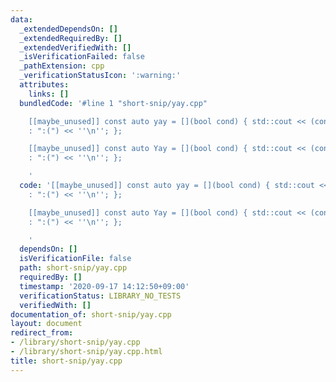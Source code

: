 ```yaml
---
data:
  _extendedDependsOn: []
  _extendedRequiredBy: []
  _extendedVerifiedWith: []
  _isVerificationFailed: false
  _pathExtension: cpp
  _verificationStatusIcon: ':warning:'
  attributes:
    links: []
  bundledCode: '#line 1 "short-snip/yay.cpp"

    [[maybe_unused]] const auto yay = [](bool cond) { std::cout << (cond ? "yay!"
    : ":(") << ''\n''; };

    [[maybe_unused]] const auto Yay = [](bool cond) { std::cout << (cond ? "Yay!"
    : ":(") << ''\n''; };

    '
  code: '[[maybe_unused]] const auto yay = [](bool cond) { std::cout << (cond ? "yay!"
    : ":(") << ''\n''; };

    [[maybe_unused]] const auto Yay = [](bool cond) { std::cout << (cond ? "Yay!"
    : ":(") << ''\n''; };

    '
  dependsOn: []
  isVerificationFile: false
  path: short-snip/yay.cpp
  requiredBy: []
  timestamp: '2020-09-17 14:12:50+09:00'
  verificationStatus: LIBRARY_NO_TESTS
  verifiedWith: []
documentation_of: short-snip/yay.cpp
layout: document
redirect_from:
- /library/short-snip/yay.cpp
- /library/short-snip/yay.cpp.html
title: short-snip/yay.cpp
---
```


